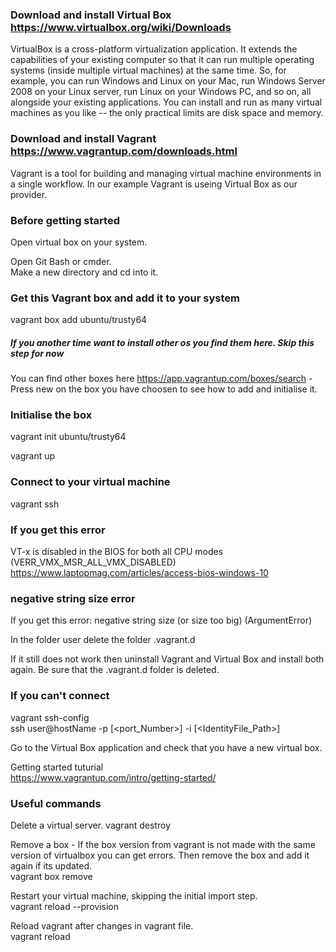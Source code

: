 ### Download and install Virtual Box https://www.virtualbox.org/wiki/Downloads  
VirtualBox is a cross-platform virtualization application. It extends the capabilities of your existing computer so that it can run multiple operating systems (inside multiple virtual machines) at the same time. So, for example, you can run Windows and Linux on your Mac, run Windows Server 2008 on your Linux server, run Linux on your Windows PC, and so on, all alongside your existing applications. You can install and run as many virtual machines as you like -- the only practical limits are disk space and memory.  

### Download and install Vagrant https://www.vagrantup.com/downloads.html  
Vagrant is a tool for building and managing virtual machine environments in a single workflow. In our example Vagrant is useing Virtual Box as our provider.  

### Before getting started  
Open virtual box on your system.  

Open Git Bash or cmder.  
Make a new directory and cd into it.  

### Get this Vagrant box and add it to your system  
vagrant box add ubuntu/trusty64  

##### If you another time want to install other os you find them here. Skip this step for now
You can find other boxes here https://app.vagrantup.com/boxes/search - Press new on the box you have choosen to see how to add and initialise it. 

### Initialise the box  
vagrant init ubuntu/trusty64  

vagrant up  

### Connect to your virtual machine  
vagrant ssh  

### If you get this error 
VT-x is disabled in the BIOS for both all CPU modes (VERR_VMX_MSR_ALL_VMX_DISABLED)  
https://www.laptopmag.com/articles/access-bios-windows-10  

### negative string size error
If you get this error: negative string size (or size too big) (ArgumentError)  

In the folder user delete the folder .vagrant.d  

If it still does not work then uninstall Vagrant and Virtual Box and install both again. Be sure that the .vagrant.d folder is deleted.  

### If you can't connect  
vagrant ssh-config  
ssh user@hostName -p [<port_Number>] -i [<IdentityFile_Path>]  

Go to the Virtual Box application and check that you have a new virtual box.  

Getting started tuturial  
https://www.vagrantup.com/intro/getting-started/  

### Useful commands
Delete a virtual server.
vagrant destroy

Remove a box - If the box version from vagrant is not made with the same version of virtualbox you can get errors. Then remove the box and add it again if its updated.  
vagrant box remove <box name>  

Restart your virtual machine, skipping the initial import step.  
vagrant reload --provision  

Reload vagrant after changes in vagrant file.  
vagrant reload  
